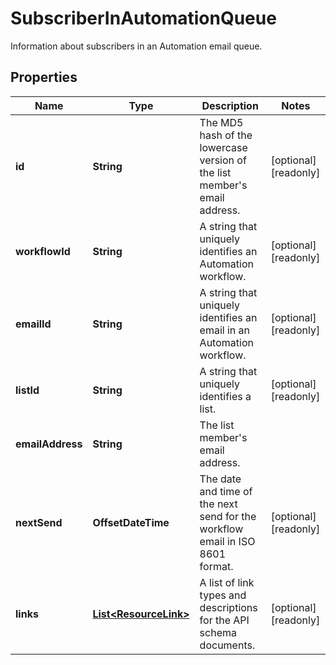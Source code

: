

# SubscriberInAutomationQueue

Information about subscribers in an Automation email queue.

## Properties

| Name | Type | Description | Notes |
|------------ | ------------- | ------------- | -------------|
|**id** | **String** | The MD5 hash of the lowercase version of the list member&#39;s email address. |  [optional] [readonly] |
|**workflowId** | **String** | A string that uniquely identifies an Automation workflow. |  [optional] [readonly] |
|**emailId** | **String** | A string that uniquely identifies an email in an Automation workflow. |  [optional] [readonly] |
|**listId** | **String** | A string that uniquely identifies a list. |  [optional] [readonly] |
|**emailAddress** | **String** | The list member&#39;s email address. |  |
|**nextSend** | **OffsetDateTime** | The date and time of the next send for the workflow email in ISO 8601 format. |  [optional] [readonly] |
|**links** | [**List&lt;ResourceLink&gt;**](ResourceLink.md) | A list of link types and descriptions for the API schema documents. |  [optional] [readonly] |



